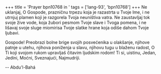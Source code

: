 +++
title = 'Prayer bpn10768 in '
tags = ['lang-93', 'bpn10768']
+++
Ne uklanjaj, O Gospode, prazničnu trpezu koja je razastrta u Tvoje Ime, i ne utrnjuj plamen koji je razgorela Tvoja neuništiva vatra. Ne zaustavljaj tok svoje žive vode, koja žubori pesmom Tvoje slave i Tvoga pomena, i ne lišavaj svoje sluge miomirisa Tvoje slatke hrane koja odiše dahom Tvoje ljubavi.

Gospode! Preobrazi bolne brige svojih posvećenika u olakšanje, njihove patnje u utehu, njihova poniženja u slavu, njihovu tugu u blaženu radost, O Ti koji svojom rukom upravljaš čitavim ljudskim rodom!
Ti si, uistinu, Jedan, Jedini, Moćni, Sveznajući, Najmudriji.

-- Abdu'l-Bahá
